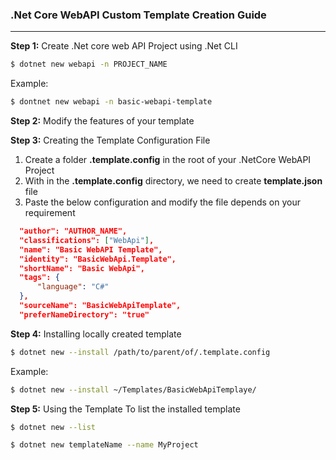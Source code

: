 ### .Net Core WebAPI Custom Template Creation Guide
---

**Step 1:** Create .Net core web API Project using .Net CLI
```sh
$ dotnet new webapi -n PROJECT_NAME 
```

Example: 
```sh
$ dontnet new webapi -n basic-webapi-template

```

**Step 2:** Modify the features of your template

**Step 3:** Creating the Template Configuration File
1. Create a folder **.template.config** in the root of your .NetCore WebAPI Project
2. With in the **.template.config** directory, we need to create **template.json** file
3. Paste the below configuration and modify the file depends on your requirement

```json
  "author": "AUTHOR_NAME",
  "classifications": ["WebApi"],
  "name": "Basic WebAPI Template",
  "identity": "BasicWebApi.Template",
  "shortName": "Basic WebApi",
  "tags": {
      "language": "C#"
  },
  "sourceName": "BasicWebApiTemplate",
  "preferNameDirectory": "true"
```
**Step 4:** Installing locally created template

```sh
$ dotnet new --install /path/to/parent/of/.template.config
```
Example: 
```sh
$ dotnet new --install ~/Templates/BasicWebApiTemplaye/
```
**Step 5:** Using the Template
To list the installed template
```sh
$ dotnet new --list
```

```sh
$ dotnet new templateName --name MyProject
```

